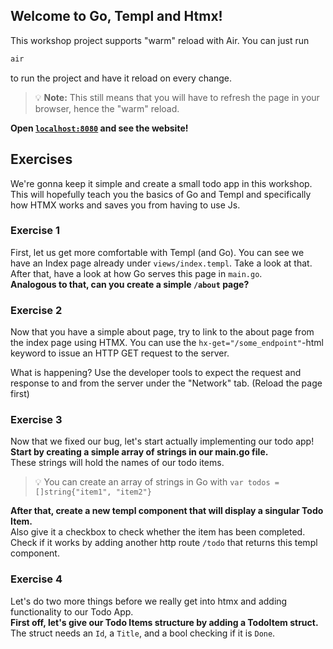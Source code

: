 ## Welcome to Go, Templ and Htmx!

This workshop project supports "warm" reload with Air. You can just run
```sh
air
```
to run the project and have it reload on every change.  
> 💡 **Note:** This still means that you will have to refresh the page in your browser, hence the "warm" reload.

**Open [`localhost:8080`](http://localhost:8080) and see the website!**

## Exercises
We're gonna keep it simple and create a small todo app in this workshop. This will hopefully teach you the basics of Go and Templ and specifically how HTMX works and saves you from having to use Js.

### Exercise 1
First, let us get more comfortable with Templ (and Go). You can see we have an Index page already under `views/index.templ`. Take a look at that. After that, have a look at how Go serves this page in `main.go`.  
**Analogous to that, can you create a simple `/about` page?**

### Exercise 2
Now that you have a simple about page, try to link to the about page from the index page using HTMX. You can use the `hx-get="/some_endpoint"`-html keyword to issue an HTTP GET request to the server.  

What is happening? Use the developer tools to expect the request and response to and from the server under the "Network" tab. (Reload the page first)

### Exercise 3
Now that we fixed our bug, let's start actually implementing our todo app!  
**Start by creating a simple array of strings in our main.go file.**  
These strings will hold the names of our todo items.

> 💡 You can create an array of strings in Go with `var todos = []string{"item1", "item2"}`

**After that, create a new templ component that will display a singular Todo Item.**  
Also give it a checkbox to check whether the item has been completed.  
Check if it works by adding another http route `/todo` that returns this templ component.

### Exercise 4
Let's do two more things before we really get into htmx and adding  functionality to our Todo App.  
**First off, let's give our Todo Items structure by adding a TodoItem struct.**  
The struct needs an `Id`, a `Title`, and a bool checking if it is `Done`.
